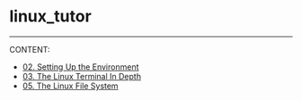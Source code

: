 # linux_tutor

***
CONTENT:

* [02. Setting Up the Environment](02.md)
* [03. The Linux Terminal In Depth](03.md)
* [05. The Linux File System](05.md)
